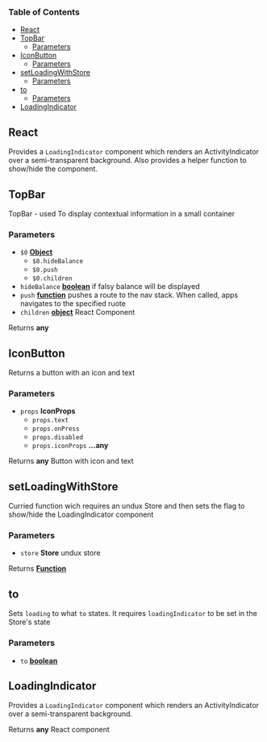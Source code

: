<!-- Generated by documentation.js. Update this documentation by updating the source code. -->

### Table of Contents

-   [React][1]
-   [TopBar][2]
    -   [Parameters][3]
-   [IconButton][4]
    -   [Parameters][5]
-   [setLoadingWithStore][6]
    -   [Parameters][7]
-   [to][8]
    -   [Parameters][9]
-   [LoadingIndicator][10]

## React

Provides a `LoadingIndicator` component which renders an ActivityIndicator over a semi-transparent background.
Also provides a helper function to show/hide the component.

## TopBar

TopBar - used To display contextual information in a small container

### Parameters

-   `$0` **[Object][11]** 
    -   `$0.hideBalance`  
    -   `$0.push`  
    -   `$0.children`  
-   `hideBalance` **[boolean][12]** if falsy balance will be displayed
-   `push` **[function][13]** pushes a route to the nav stack. When called, apps navigates to the specified ruote
-   `children` **[object][11]** React Component

Returns **any** 

## IconButton

Returns a button with an icon and text

### Parameters

-   `props` **IconProps** 
    -   `props.text`  
    -   `props.onPress`  
    -   `props.disabled`  
    -   `props.iconProps` **...any** 

Returns **any** Button with icon and text

## setLoadingWithStore

Curried function wich requires an undux Store and then sets the flag to show/hide the LoadingIndicator component

### Parameters

-   `store` **Store** undux store

Returns **[Function][13]** 

## to

Sets `loading` to what `to` states.
It requires `loadingIndicator` to be set in the Store's state

### Parameters

-   `to` **[boolean][12]** 

## LoadingIndicator

Provides a `LoadingIndicator` component which renders an ActivityIndicator over a semi-transparent background.

Returns **any** React component

[1]: #react

[2]: #topbar

[3]: #parameters

[4]: #iconbutton

[5]: #parameters-1

[6]: #setloadingwithstore

[7]: #parameters-2

[8]: #to

[9]: #parameters-3

[10]: #loadingindicator

[11]: https://developer.mozilla.org/docs/Web/JavaScript/Reference/Global_Objects/Object

[12]: https://developer.mozilla.org/docs/Web/JavaScript/Reference/Global_Objects/Boolean

[13]: https://developer.mozilla.org/docs/Web/JavaScript/Reference/Statements/function
